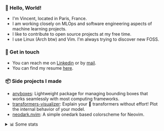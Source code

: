 ### 👋 Hello, World!

- I'm Vincent, located in Paris, France.
- I am working closely on MLOps and software engineering aspects of machine learning projects.
- I like to contribute to open source projects at my free time.
- I use Linux (Arch btw) and Vim. I'm always trying to discover new FOSS.

### 🔗 Get in touch

- You can reach me on [Linkedin](https://www.linkedin.com/in/vincent-duchauffour-3a9641155/) or by [mail](mailto:vincent.duchauffour@proton.me).
- You can find my resume [here](https://raw.githubusercontent.com/VDuchauffour/resume/main/resume.pdf).

### 📦 Side projects I made

- [anyboxes](https://github.com/VDuchauffour/anyboxes): Lightweight package for managing bounding boxes that works seamlessly with most computing frameworks.
- [transformers-visualizer](https://github.com/VDuchauffour/transformers-visualizer): Explain your 🤗 transformers without effort! Plot the internal behavior of your model. 
- [neodark.nvim](https://github.com/VDuchauffour/neodark.nvim): A simple onedark based colorscheme for Neovim.

<details><summary>📊 Some stats</summary>  
  
<p align="center">
  <img alt="VDuchauffour's github stats" src="https://github-readme-stats.vercel.app/api?username=VDuchauffour&include_all_commits=true&show_icons=true&theme=react"/>
  <br />
  <img alt="VDuchauffour's streak stats" src="https://streak-stats.demolab.com?user=VDuchauffour&theme=react"/>
  <br />
  <img alt="VDuchauffour's language stats" src="https://github-readme-stats.vercel.app/api/top-langs/?username=VDuchauffour&count_private=true&include_all_commits=true&show_icons=true&layout=compact&theme=react"/>
  <!--   <br />
  <img alt="VDuchauffour's Wakatime stats" src="https://github-readme-stats.vercel.app/api/wakatime?username=VDuchauffour&theme=react"/> -->
</p>

#### 🧭 Wakatime stats
<!--START_SECTION:waka-->
![Code Time](http://img.shields.io/badge/Code%20Time-938%20hrs%2047%20mins-blue)

![Lines of code](https://img.shields.io/badge/From%20Hello%20World%20I%27ve%20Written-1.3%20million%20lines%20of%20code-blue)

**🐱 My GitHub Data** 

> 📦 978.6 kB Used in GitHub's Storage 
 > 
> 🏆 1,694 Contributions in the Year 2023
 > 
> 🚫 Not Opted to Hire
 > 
> 📜 9 Public Repositories 
 > 
> 🔑 1 Private Repositories 
 > 
**I'm a Night 🦉** 

```text
🌞 Morning                34 commits          █░░░░░░░░░░░░░░░░░░░░░░░░   05.39 % 
🌆 Daytime                203 commits         ████████░░░░░░░░░░░░░░░░░   32.17 % 
🌃 Evening                253 commits         ██████████░░░░░░░░░░░░░░░   40.10 % 
🌙 Night                  141 commits         ██████░░░░░░░░░░░░░░░░░░░   22.35 % 
```
📅 **I'm Most Productive on Wednesday** 

```text
Monday                   119 commits         █████░░░░░░░░░░░░░░░░░░░░   18.86 % 
Tuesday                  66 commits          ███░░░░░░░░░░░░░░░░░░░░░░   10.46 % 
Wednesday                157 commits         ██████░░░░░░░░░░░░░░░░░░░   24.88 % 
Thursday                 109 commits         ████░░░░░░░░░░░░░░░░░░░░░   17.27 % 
Friday                   65 commits          ███░░░░░░░░░░░░░░░░░░░░░░   10.30 % 
Saturday                 31 commits          █░░░░░░░░░░░░░░░░░░░░░░░░   04.91 % 
Sunday                   84 commits          ███░░░░░░░░░░░░░░░░░░░░░░   13.31 % 
```


📊 **This Week I Spent My Time On** 

```text
💬 Programming Languages: 
Python                   38 hrs 14 mins      ███████████████████████░░   90.79 % 
Bash                     1 hr 37 mins        █░░░░░░░░░░░░░░░░░░░░░░░░   03.85 % 
Markdown                 51 mins             █░░░░░░░░░░░░░░░░░░░░░░░░   02.05 % 
INI                      19 mins             ░░░░░░░░░░░░░░░░░░░░░░░░░   00.76 % 
Ezhil                    16 mins             ░░░░░░░░░░░░░░░░░░░░░░░░░   00.63 % 
```


 Last Updated on 15/09/2023 00:33:52 UTC
<!--END_SECTION:waka-->
</details>
